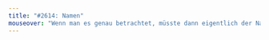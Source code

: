 ```yaml
---
title: "#2614: Namen"
mouseover: "Wenn man es genau betrachtet, müsste dann eigentlich der Name einen Namen bekommen. Ich bin für 'Fred'."
---
```


